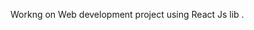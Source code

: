 Workng on Web development project using React Js lib . 

<!---
Sohailahmad7692/Sohailahmad7692 is a ✨ special ✨ repository because its `README.md` (this file) appears on your GitHub profile.
You can click the Preview link to take a look at your changes.
--->
